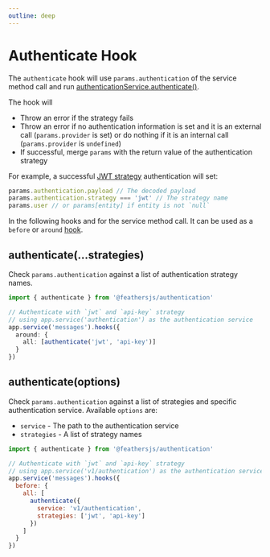 ```yaml
---
outline: deep
---
```


# Authenticate Hook

The `authenticate` hook will use `params.authentication` of the service method call and run [authenticationService.authenticate()](./service.md#authenticate-data-params-strategies).

The hook will

- Throw an error if the strategy fails
- Throw an error if no authentication information is set and it is an external call (`params.provider` is set) or do nothing if it is an internal call (`params.provider` is `undefined`)
- If successful, merge `params` with the return value of the authentication strategy

For example, a successful [JWT strategy](./jwt.md) authentication will set:

```js
params.authentication.payload // The decoded payload
params.authentication.strategy === 'jwt' // The strategy name
params.user // or params[entity] if entity is not `null`
```

In the following hooks and for the service method call. It can be used as a `before` or `around` [hook](../hooks.md).

## authenticate(...strategies)

Check `params.authentication` against a list of authentication strategy names.

```ts
import { authenticate } from '@feathersjs/authentication'

// Authenticate with `jwt` and `api-key` strategy
// using app.service('authentication') as the authentication service
app.service('messages').hooks({
  around: {
    all: [authenticate('jwt', 'api-key')]
  }
})
```

## authenticate(options)

Check `params.authentication` against a list of strategies and specific authentication service. Available `options` are:

- `service` - The path to the authentication service
- `strategies` - A list of strategy names

```js
import { authenticate } from '@feathersjs/authentication'

// Authenticate with `jwt` and `api-key` strategy
// using app.service('v1/authentication') as the authentication service
app.service('messages').hooks({
  before: {
    all: [
      authenticate({
        service: 'v1/authentication',
        strategies: ['jwt', 'api-key']
      })
    ]
  }
})
```

